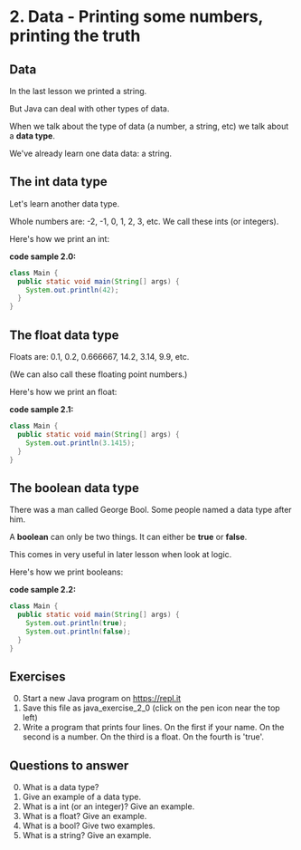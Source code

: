 
# 2. Data - Printing some numbers, printing the truth

## Data

In the last lesson we printed a string.

But Java can deal with other types of data.

When we talk about the type of data (a number, a string, etc) we talk about a **data type**.

We've already learn one data data: a string.

## The int data type

Let's learn another data type.

Whole numbers are: -2, -1, 0, 1, 2, 3, etc. We call these ints (or integers).

Here's how we print an int: 

**code sample 2.0:**

```java
class Main {
  public static void main(String[] args) {
    System.out.println(42);
  }
}
```

## The float data type

Floats are: 0.1, 0.2, 0.666667, 14.2, 3.14, 9.9, etc.

(We can also call these floating point numbers.)

Here's how we print an float: 

**code sample 2.1:**

```java
class Main {
  public static void main(String[] args) {
    System.out.println(3.1415);
  }
}
```

## The boolean data type

There was a man called George Bool. Some people named a data type after him.

A **boolean** can only be two things. It can either be **true** or **false**.

This comes in very useful in later lesson when look at logic.

Here's how we print booleans: 

**code sample 2.2:**

```java
class Main {
  public static void main(String[] args) {
    System.out.println(true);
    System.out.println(false);
  }
}
```

## Exercises ##

0. Start a new Java program on https://repl.it
0. Save this file as java_exercise_2_0 (click on the pen icon near the top left)
0. Write a program that prints four lines. On the first if your name. On the second is a number. On the third is a float. On the fourth is 'true'.

## Questions to answer ##

0. What is a data type?
0. Give an example of a data type.
0. What is a int (or an integer)? Give an example.
0. What is a float? Give an example.
0. What is a bool? Give two examples.
0. What is a string? Give an example.
